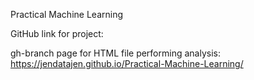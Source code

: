 
Practical Machine Learning

GitHub link for project: 

gh-branch page for HTML file performing analysis: 
https://jendatajen.github.io/Practical-Machine-Learning/ 
